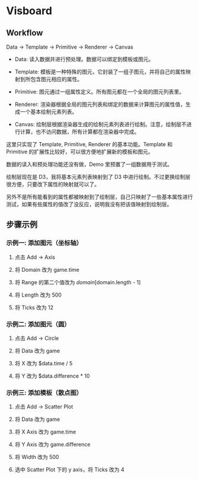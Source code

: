 Visboard
======

## Workflow

Data -> Template -> Primitive -> Renderer -> Canvas

- Data: 读入数据并进行预处理。数据可以绑定到模板或图元。

- Template: 模板是一种特殊的图元，它封装了一组子图元，并将自己的属性映射到所包含图元相应的属性。

- Primitive: 图元通过一组属性定义。所有图元都在一个全局的图元列表里。

- Renderer: 渲染器根据全局的图元列表和绑定的数据来计算图元的属性值，生成一个基本绘制元素列表。

- Canvas: 绘制层根据渲染器生成的绘制元素列表进行绘制。注意，绘制层不进行计算，也不访问数据，所有计算都在渲染器中完成。

这里只实现了 Template, Primitive, Renderer 的基本功能。Template 和 Primitive 的扩展性比较好，可以很方便地扩展新的模板和图元。

数据的读入和预处理功能还没有做，Demo 里预置了一组数据用于测试。

绘制层现在是 D3，我将基本元素列表映射到了 D3 中进行绘制。不过更换绘制层很方便，只要改下属性的映射就可以了。

另外不是所有能看到的属性都被映射到了绘制层，自己只映射了一些基本属性进行测试，如果有些属性的值改了没反应，说明我没有把该值映射到绘制层。

## 步骤示例

### 示例一: 添加图元（坐标轴）

1. 点击 Add -> Axis

1. 将 Domain 改为 game.time

1. 将 Range 的第二个值改为 $domain[$domain.length - 1]

1. 将 Length 改为 500

1. 将 Ticks 改为 12

### 示例二: 添加图元（圆）

1. 点击 Add -> Circle

1. 将 Data 改为 game

1. 将 X 改为 $data.time / 5

1. 将 Y 改为 $data.difference * 10

### 示例三: 添加模板（散点图）

1. 点击 Add -> Scatter Plot

1. 将 Data 改为 game

1. 将 X Axis 改为 game.time

1. 将 Y Axis 改为 game.difference

1. 将 Width 改为 500

1. 选中 Scatter Plot 下的 y axis，将 Ticks 改为 4
